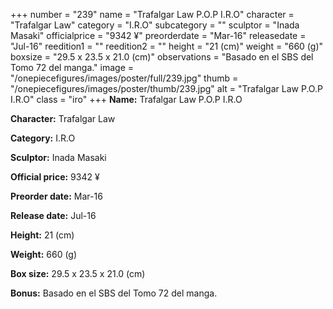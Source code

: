 +++
number = "239"
name = "Trafalgar Law P.O.P I.R.O"
character = "Trafalgar Law"
category = "I.R.O"
subcategory = ""
sculptor = "Inada Masaki"
officialprice = "9342 ¥"
preorderdate = "Mar-16"
releasedate = "Jul-16"
reedition1 = ""
reedition2 = ""
height = "21 (cm)"
weight = "660 (g)"
boxsize = "29.5 x 23.5 x 21.0 (cm)"
observations = "Basado en el SBS del Tomo 72 del manga."
image = "/onepiecefigures/images/poster/full/239.jpg"
thumb = "/onepiecefigures/images/poster/thumb/239.jpg"
alt = "Trafalgar Law P.O.P I.R.O"
class = "iro"
+++
**Name:** Trafalgar Law P.O.P I.R.O

**Character:** Trafalgar Law

**Category:** I.R.O 

**Sculptor:** Inada Masaki

**Official price:** 9342 ¥

**Preorder date:** Mar-16

**Release date:** Jul-16

**Height:** 21 (cm)

**Weight:** 660 (g)

**Box size:** 29.5 x 23.5 x 21.0 (cm)

**Bonus:** Basado en el SBS del Tomo 72 del manga.